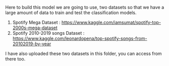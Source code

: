 
Here to build this model we are going to use, two datasets so that we have a large amount of data to train and test the classification models.
1. Spotify Mega Dataset :  https://www.kaggle.com/iamsumat/spotify-top-2000s-mega-dataset
2. Spotify 2010-2019 songs Dataset : https://www.kaggle.com/leonardopena/top-spotify-songs-from-20102019-by-year

I have also uploaded these two datasets in this folder, you can access from there too.
